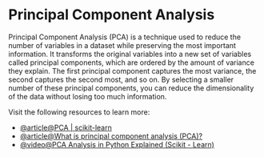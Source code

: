 # Principal Component Analysis

Principal Component Analysis (PCA) is a technique used to reduce the number of variables in a dataset while preserving the most important information. It transforms the original variables into a new set of variables called principal components, which are ordered by the amount of variance they explain. The first principal component captures the most variance, the second captures the second most, and so on. By selecting a smaller number of these principal components, you can reduce the dimensionality of the data without losing too much information.

Visit the following resources to learn more:

- [@article@PCA | scikit-learn](https://scikit-learn.org/stable/modules/generated/sklearn.decomposition.PCA.html)
- [@article@What is principal component analysis (PCA)?](https://www.ibm.com/think/topics/principal-component-analysis)
- [@video@PCA Analysis in Python Explained (Scikit - Learn)](https://www.youtube.com/watch?v=6uwa9EkUqpg)